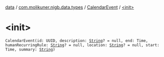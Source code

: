 [data](../../index.md) / [com.molikuner.nigb.data.types](../index.md) / [CalendarEvent](index.md) / [&lt;init&gt;](./-init-.md)

# &lt;init&gt;

`CalendarEvent(id: UUID, description: `[`String`](https://kotlinlang.org/api/latest/jvm/stdlib/kotlin/-string/index.html)`? = null, end: Time, humanRecurringRule: `[`String`](https://kotlinlang.org/api/latest/jvm/stdlib/kotlin/-string/index.html)`? = null, location: `[`String`](https://kotlinlang.org/api/latest/jvm/stdlib/kotlin/-string/index.html)`? = null, start: Time, summary: `[`String`](https://kotlinlang.org/api/latest/jvm/stdlib/kotlin/-string/index.html)`)`
